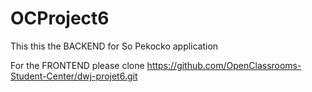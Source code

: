 # OCProject6

This this the BACKEND for So Pekocko application

For the FRONTEND please clone https://github.com/OpenClassrooms-Student-Center/dwj-projet6.git


